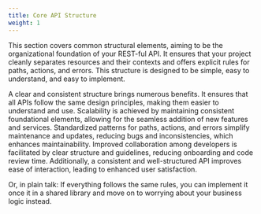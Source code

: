 ```yaml
---
title: Core API Structure
weight: 1
---
```


This section covers common structural elements, aiming to be the organizational foundation of your REST-ful
API. It ensures that your project cleanly separates resources and their contexts and offers explicit rules for paths,
actions, and errors. This structure is designed to be simple, easy to understand, and easy to implement.

A clear and consistent structure brings numerous benefits. It ensures that all APIs follow the same design
principles, making them easier to understand and use. Scalability is achieved by maintaining consistent foundational
elements, allowing for the seamless addition of new features and services. Standardized patterns for paths, actions, and
errors simplify maintenance and updates, reducing bugs and inconsistencies, which enhances maintainability. Improved
collaboration among developers is facilitated by clear structure and guidelines, reducing onboarding and code review
time. Additionally, a consistent and well-structured API improves ease of interaction, leading to enhanced user
satisfaction.

Or, in plain talk: If everything follows the same rules, you can implement it once it in a shared library and
move on to worrying about your business logic instead.